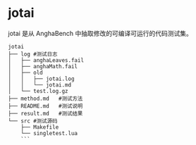 # jotai

jotai 是从 AnghaBench 中抽取修改的可编译可运行的代码测试集。

```
jotai
├── log #测试日志
│   ├── anghaLeaves.fail
│   ├── anghaMath.fail
│   ├── old
│   │   ├── jotai.log
│   │   └── jotai.md
│   └── test.log.gz
├── method.md   #测试方法
├── README.md   #测试说明
├── result.md   #测试结果
└── src #测试源码
    ├── Makefile
    └── singletest.lua
    ```